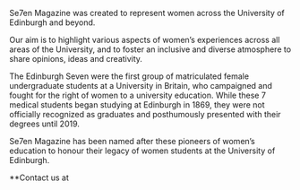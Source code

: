 Se7en Magazine was created to represent women across the University of Edinburgh and beyond.

Our aim is to highlight various aspects of women’s experiences across all areas of the University, and to foster an inclusive and diverse atmosphere to share opinions, ideas and creativity.

The Edinburgh Seven were the first group of matriculated female undergraduate students at a University in Britain, who campaigned and fought for the right of women to a university education. While these 7 medical students began studying at Edinburgh in 1869, they were not officially recognized as graduates and posthumously presented with their degrees until 2019.

Se7en Magazine has been named after these pioneers of women’s education to honour their legacy of women students at the University of Edinburgh.

**Contact us at 